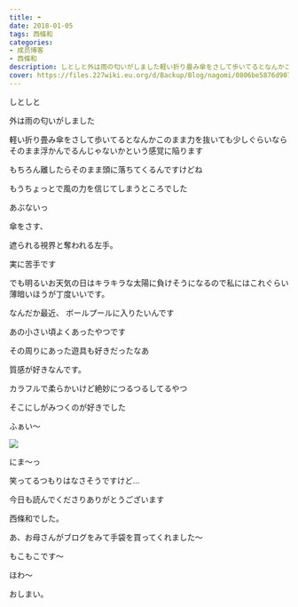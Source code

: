 ```yaml
---
title: ☂︎
date: 2018-01-05
tags: 西條和
categories: 
- 成员博客
- 西條和
description: しとしと外は雨の匂いがしました軽い折り畳み傘をさして歩いてるとなんかこのまま力を抜いても少しぐらいならそのまま浮かんでるんじゃないかという感覚に陥ります...
cover: https://files.227wiki.eu.org/d/Backup/Blog/nagomi/0806be5876d90703fe8a659fa2680.jpg 
---
```








しとしと



外は雨の匂いがしました





軽い折り畳み傘をさして歩いてるとなんかこのまま力を抜いても少しぐらいならそのまま浮かんでるんじゃないかという感覚に陥ります







もちろん離したらそのまま頭に落ちてくるんですけどね



もうちょっとで風の力を信じてしまうところでした



あぶないっ






傘をさす、



遮られる視界と奪われる左手。



実に苦手です





でも明るいお天気の日はキラキラな太陽に負けそうになるので私にはこれぐらい薄暗いほうが丁度いいです。










なんだか最近、
ボールプールに入りたいんです




あの小さい頃よくあったやつです



その周りにあった遊具も好きだったなあ



質感が好きなんです。




カラフルで柔らかいけど絶妙につるつるしてるやつ



そこにしがみつくのが好きでした







ふぁい〜


![](https://files.227wiki.eu.org/d/Backup/Blog/nagomi/0806be5876d90703fe8a659fa2680.jpg)






にま〜っ



笑ってるつもりはなさそうですけど…







今日も読んでくださりありがとうございます


西條和でした。





あ、お母さんがブログをみて手袋を買ってくれました〜




もこもこです〜




ほわ〜






おしまい。


